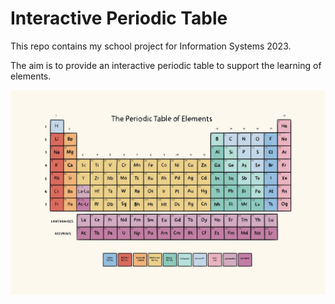 # Interactive Periodic Table

This repo contains my school project for Information Systems 2023. 

The aim is to provide an interactive periodic table to support the learning of elements.

![periodic-table.jpg](periodic-table.jpg)